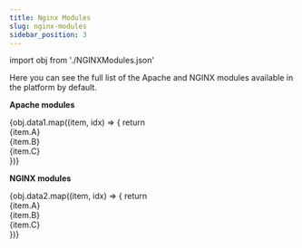```yaml
---
title: Nginx Modules
slug: nginx-modules
sidebar_position: 3
---
```


import obj from './NGINXModules.json'

<!-- ## Apache & NGINX Modules -->

Here you can see the full list of the Apache and NGINX modules available in the platform by default.

**Apache modules**

<div style={{
        width: '100%',
        margin: '0 0 5rem 0',
        borderRadius: '7px',
        overflow: 'hidden',
    }} >
    <div>
        {obj.data1.map((item, idx) => {
          return <div key={idx} style={{
            width: '100%',
            height: 'auto',
            border: '1px solid var(--ifm-toc-border-color)',
            display: 'grid', 
            gridTemplateColumns: '1fr 1fr 1fr',
            fontWeight: '400',
        }}>
            <div style={{
                padding: '20px',
                borderRight: '1px solid var(--ifm-toc-border-color)',
                background: 'var(--table-bg-primary-t1)',
                display: 'flex', 
                alignItems: 'center', 
                justifyContent: 'flex-start',
                wordBreak: 'break-all',
                padding: '20px',
            }}>
                {item.A}
            </div>
            <div style={{
                padding: '20px',
                wordBreak: 'break-all'
            }}>
                {item.B}
            </div>
            <div style={{
                wordBreak: 'break-all',
                 padding: '20px',
            }}>
                {item.C}
            </div>
        </div> 
        })}
    </div> 
</div>

**NGINX modules**

<div style={{
        width: '100%',
        margin: '0 0 5rem 0',
        borderRadius: '7px',
        overflow: 'hidden',
    }} >
    <div>
        {obj.data2.map((item, idx) => {
          return <div key={idx} style={{
            width: '100%',
            height: 'auto',
            border: '1px solid var(--ifm-toc-border-color)',
            display: 'grid', 
            gridTemplateColumns: '1fr 1fr 1fr',
            fontWeight: '400',
        }}>
            <div style={{
                padding: '20px',
                borderRight: '1px solid var(--ifm-toc-border-color)',
                background: 'var(--table-bg-primary-t1)',
                display: 'flex', 
                alignItems: 'center', 
                justifyContent: 'flex-start',
                wordBreak: 'break-all',
                padding: '20px',
            }}>
                {item.A}
            </div>
            <div style={{
                padding: '20px',
                wordBreak: 'break-all'
            }}>
                {item.B}
            </div>
            <div style={{
                wordBreak: 'break-all',
                 padding: '20px',
            }}>
                {item.C}
            </div>
        </div> 
        })}
    </div> 
</div>
